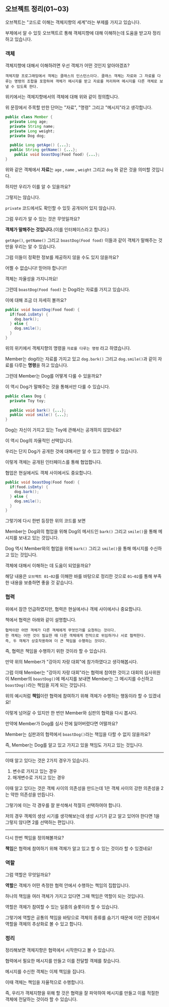 ## 오브젝트 정리(01~03)



오브젝트는 "코드로 이해는 객체지향의 세계"라는 부제를 가지고 있습니다.

부제에서 알 수 있듯 오브젝트르 통해 객체지향에 대해 이해하는데 도움을 받고자 정리하고 있습니다.



### 객체

객체지향에 대해서 이해하려면 우선 객체가 어떤 것인지 알아야겠죠?

```
객체지향 프로그래밍에서 객체는 클래스의 인스턴스이다. 클래스 객체는 자료와 그 자료를 다루는 명령의 조합을 포함하여 객체가 메시지를 받고 자료를 처리하며 메시지를 다른 객체로 보낼 수 있도록 한다. 
```

위키에서는 객체지향에서의 객체에 대해 위와 같이 정의합니다.

위 문장에서 주목할 만한 단어는 "자료", "명령" 그리고 "메시지"라고 생각합니다.



```java
public class Member {
  private Long age;
  private String name;
  private Long weight;
  private Dog dog;
  
  public Long getAge() {...};
  public String getName() {...};
	public void boastDog(Food food) {...};
}
```

위와 같은 객체에서 **자료**는 `age` , `name` , `weight` 그리고 `dog` 와 같은 것을 의미할 것입니다.

하지만 우리가 이를 알 수 있을까요?

그렇지는 않습니다.

`private` 코드에서도 확인할 수 있듯 공개되어 있지 않습니다.



그럼 우리가 알 수 있는 것은 무엇일까요?

**객체가 말해주는 것입니다.**(이를 인터페이스라고 합니다.)

`getAge()`, `getName()` 그리고 `boastDog(Food food)` 이들과 같이 객체가 말해주는 것 만을 우리는 알 수 있습니다.



그럼 이들이 정확한 정보를 제공하지 않을 수도 있지 않을까요?

어쩔 수 없습니다! 믿어야 합니다!!

객체는 자율성을 가지니까요!



그런데 `boastDog(Food food)` 는 Dog라는 자료를 가지고 있습니다.

이에 대해 조금 더 자세히 볼까요?

```java
public void boastDog(Food food) {
  if(food.isEmty) {
    dog.bark();
  } else {
    dog.smile();
  }
}
```

위의 위키에서 객체지향의 명령을 `자료를 다루는 명령` 라고 하였습니다.

Member는 dog라는 자료를 가지고 있고 `dog.bark()` 그리고 `dog.smile()`과 같이 자료를 다루는 **명령**을 하고 있습니다.



그런데 Member는 Dog를 어떻게 다룰 수 있을까요?

이 역시 Dog가 말해주는 것을 통해서만 다룰 수 있습니다.

```java
public class Dog {
  private Toy toy;
  
  public void bark() {...};
  public void smile() {...};
}
```

Dog는 자신이 가지고 있는 Toy에 관해서는 공개하지 않았네요?

이 역시 Dog의 자율적인 선택입니다.

우리는 단지 Dog가 공개한 것에 대해서만 알 수 있고 명령할 수 있습니다.



이렇게 객체는 공개된 인터페이스를 통해 협업합니다.

협업은 현실에서도 객체 사이에서도 중요합니다.

```java
public void boastDog(Food food) {
  if(food.isEmty) {
    dog.bark();
  } else {
    dog.smile();
  }
}
```

그렇기에 다시 한번 등장한 위의 코드를 보면

Member는 Dog와의 협업을 위해 Dog의 메서드인 `bark()` 그리고 `smile()`을 통해 메시지를 보내고 있는 것입니다.

Dog 역시 Member와의 협업을 위해 `bark()` 그리고 `smile()`을 통해 메시지를 수신하고 있는 것입니다.



객체에 대해서 이해하는 데 도움이 되었을까요?

해당 내용은 `오브젝트 01~02`를 이해한 바를 바탕으로 정리한 것으로 `01~02`를 통해 부족한 내용을 보충하면 좋을 것 같습니다.



### 협력

위에서 잠깐 언급하였지만, 협력은 현실에서나 객체 사이에서나 중요합니다.

책에서 협력은 아래와 같이 설명합니다.

```
협력이란 어떤 객체가 다른 객체에게 무엇인가를 요청하는 것이다.
한 객체는 어떤 것이 필요한 때 다른 객체에게 전적으로 위임하거나 서로 협력한다.
즉, 두 객체가 상호작용하여 더 큰 책임을 수행하는 것이다.
```

즉, 협력은 책임을 수행하기 위한 것이라 할 수 있습니다.



만약 위의 Member가 "강아지 자랑 대회"에 참가하였다고 생각해봅시다.

그럼 이때 Member는 "강아지 자랑 대회"라는 협력에 참여한 것이고 대회의 심사위원이 Member의 `boastDog()`에 메시지를 보내면 Member는 그 메시지를 수신하고 `boastDog()`라는 책임을 지게 되는 것입니다.

위의 예시처럼 **책임**이란 협력에 참여하기 위해 객체가 수행하는 행동이라 할 수 있겠네요!



이렇게 넘어갈 수 있지만 한 번만 Member와 심판의 협력을 다시 봅시다.

만약에 Member가 Dog를 심사 전에 잃어버렸다면 어떨까요?

Member는 심판과의 협력에서 `boastDog()`라는 책임을 다할 수 없지 않을까요?

즉, Member는 Dog를 알고 있고 가지고 있을 책임도 가지고 있는 것입니다.

---

이때 알고 있다는 것은 2가지 경우가 있습니다.

1. 변수로 가지고 있는 경우
2. 매개변수로 가지고 있는 경우



이때 알고 있다는 것은 객체 사이의 의존성을 만드는데 1은 객체 사이의 강한 의존성을 2는 약한 의존성을 만듭니다.

그렇기에 이는 각 경우를 잘 분석해서 적절히 선택하여야 합니다.



저의 경우 객체의 생성 시기를 생각해보는데 생성 시기가 같고 알고 있어야 한다면 1을 그렇지 않다면 2를 선택하는 편입니다.

---



다시 한번 책임을 정의해볼까요?

**책임**은 협력에 참여하기 위해 객체가 알고 있고 할 수 있는 것이라 할 수 있겠네요!



### 역할

그럼 역할은 무엇일까요?

**역할**은 객체가 어떤 측정한 협력 안에서 수행하는 책임의 집합입니다.

하나의 책임을 여러 객체가 가지고 있다면 그때 책임은 역할이 되는 것입니다.



역할은 객체가 참여할 수 있는 일종의 슬롯이라 할 수 있습니다.

그렇기에 역할은 공통의 책임을 바탕으로 객체의 종류를 숨기기 때문에 이런 관점에서 역할을 객체의 추상화로 볼 수 있고 합니다.



### 정리

정리해보면 객체지향은 협력에서 시작한다고 볼 수 있습니다.

협력에서 필요한 메시지를 만들고 이를 전달할 객체를 찾습니다.

메시지를 수신한 객체는 이제 책임을 집니다.

이때 객체는 책임을 자율적으로 수행합니다.



즉, 우리가 객체지향을 위해 할 것은 협력을 잘 파악하여 메시지를 만들고 이를 적절한 객체에 전달하는 것이라 할 수 있습니다.